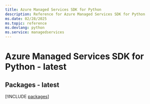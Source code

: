 ```yaml
---
title: Azure Managed Services SDK for Python
description: Reference for Azure Managed Services SDK for Python
ms.date: 02/28/2025
ms.topic: reference
ms.devlang: python
ms.service: managedservices
---
```

# Azure Managed Services SDK for Python - latest
## Packages - latest
[!INCLUDE [packages](managed-services-index.md)]